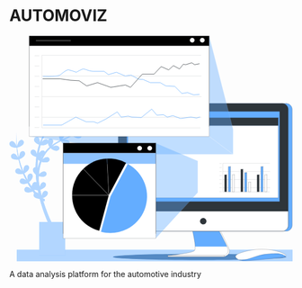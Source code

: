 # AUTOMOVIZ
<svg width="2079" height="1653" viewBox="0 0 2079 1653" fill="none" xmlns="http://www.w3.org/2000/svg">
<path d="M2078.43 1569.75H53.8945V1652.81H2078.43V1569.75Z" fill="#64ADFF"/>
<path opacity="0.5" d="M2078.43 1569.75H53.8945V1652.81H2078.43V1569.75Z" fill="white"/>
<path d="M558.056 678.908C548.15 682.129 538.428 685.889 528.934 690.172C534.125 686.331 539.316 682.438 544.507 678.44C567.658 659.879 589.674 639.944 610.434 618.743C586.087 642.439 560.064 664.35 532.567 684.306C536.322 677.708 539.651 670.876 542.534 663.853C547.466 650.928 548.66 637.898 536.305 630.994C521.147 622.48 502.718 635.198 507.598 656.949C510.528 669.089 516.251 680.376 524.313 689.913C506.393 702.314 487.682 713.534 468.301 723.499L466.433 724.434C470.553 717.338 474.178 709.967 477.282 702.371C482.213 689.498 483.407 676.416 471.053 669.564C455.895 660.998 437.466 673.768 442.346 695.519C445.246 707.509 450.878 718.666 458.802 728.119C435.493 739.592 411.355 749.351 387.424 759.941L383.946 761.498C388.633 756.473 392.969 751.13 396.923 745.51C404.762 734.141 408.915 721.786 398.533 712.131C385.763 700.295 364.894 708.445 364.531 730.871C364.536 743.255 367.434 755.467 372.992 766.534C350.599 776.927 329.312 789.554 309.453 804.221L308.83 804.74C311.513 800.484 313.957 796.082 316.15 791.555C322.016 779.044 324.196 766.17 312.412 758.332C310.01 756.668 307.261 755.572 304.373 755.128C301.484 754.684 298.533 754.903 295.742 755.768C292.951 756.633 290.393 758.122 288.263 760.122C286.132 762.123 284.485 764.581 283.446 767.312C281.877 764.866 279.74 762.836 277.216 761.394C265.329 754.542 253.649 761.965 243.682 772.452C241.086 775.203 238.491 778.11 236.258 781.069C243.975 759.597 253.691 738.898 265.277 719.243C276.271 724.095 288.144 726.639 300.161 726.718C323.833 726.718 333.851 706.992 322.223 694.741C312.776 684.826 299.486 688.615 286.924 695.883C282.77 698.294 278.75 700.928 274.88 703.773C286.929 685.645 300.604 668.652 315.734 653.004C325.475 661.048 336.819 666.924 349.01 670.238C372.006 675.897 386.489 659.233 378.132 644.542C371.383 632.603 357.367 633.07 343.611 637.067C337.06 639.066 330.63 641.441 324.352 644.179C330.633 638.105 337.122 632.24 343.663 626.425C352.332 619.054 361.261 611.942 370.293 604.986C380.064 612.775 391.367 618.418 403.464 621.546C426.461 627.204 440.892 610.541 432.586 595.85C425.838 583.91 411.822 584.377 398.066 588.375C394.795 589.309 391.577 590.451 388.358 591.645C400.35 583.08 412.549 574.722 424.696 566.416L436.013 558.681C446.157 567.193 458.076 573.329 470.897 576.643C493.894 582.301 508.325 565.638 500.019 550.947C493.271 539.007 479.255 539.474 465.498 543.471C460.052 545.103 454.697 547.027 449.458 549.234V549.234C451.794 547.572 454.13 545.911 456.414 544.042C460.722 540.98 464.927 537.813 469.132 534.595C474.323 530.701 479.203 526.341 484.29 522.24C487.145 519.956 489.948 517.516 492.7 515.024C502.891 523.617 514.884 529.809 527.792 533.141C550.788 538.799 565.219 522.136 556.914 507.445C550.165 495.506 536.149 495.973 522.393 499.97C514.678 502.352 507.119 505.213 499.759 508.535V508.535C509.155 499.814 518.24 490.73 526.805 481.282L528.518 479.309C532.204 475.208 535.89 471.004 539.42 466.747C542.95 462.49 547.466 456.728 551.307 451.589C567.131 430.916 580.12 408.22 589.929 384.104C579.633 407.917 566.227 430.26 550.061 450.55C534.061 470.925 516.215 489.78 496.749 506.874L494.62 508.691C499.101 501.026 503.055 493.065 506.456 484.864C511.647 471.99 512.582 458.908 500.227 452.056C485.069 443.491 466.64 456.261 471.52 478.011C474.636 490.898 480.896 502.812 489.741 512.688L485.172 516.633L479.981 521.098C476.919 523.538 473.856 525.874 470.741 528.21L465.55 531.999C461.138 535.269 456.621 538.436 452.105 541.551L445.668 545.963L438.297 551.154C442.573 543.783 446.353 536.135 449.613 528.261C454.545 515.336 455.739 502.306 443.384 495.402C428.226 486.888 409.797 499.658 414.677 521.357C417.702 533.846 423.664 545.431 432.067 555.151L426.617 558.681L406.371 571.919L402.426 574.514L391.161 582.041L386.282 585.312C381.091 588.894 375.9 592.527 370.708 596.265C375.074 588.784 378.925 581.014 382.233 573.009C387.164 560.135 388.358 547.053 376.003 540.201C360.845 531.636 342.417 544.406 347.296 566.157C350.377 578.806 356.468 590.524 365.05 600.314C356.225 606.803 347.556 613.448 339.094 620.404C332.917 625.595 326.792 630.786 320.874 636.392C323.477 631.59 325.783 626.631 327.778 621.546C332.969 608.62 333.903 595.59 321.549 588.738C306.39 580.173 287.962 592.943 292.842 614.694C295.765 626.675 301.394 637.827 309.297 647.294C292.485 664.016 277.326 682.322 264.031 701.956C265.549 696.29 266.71 690.533 267.509 684.722C269.17 671.017 267.198 658.143 253.545 654.406C236.726 649.785 221.931 666.605 231.95 686.642C237.727 697.664 245.97 707.203 256.037 714.519C243.013 735.906 232.095 758.507 223.436 782.003C223.258 777.098 222.773 772.209 221.983 767.364C219.699 753.712 214.144 741.928 199.973 742.187C182.582 742.551 173.186 762.952 188.448 779.252C196.643 787.758 206.625 794.337 217.674 798.511C211.784 816.676 206.965 835.171 203.243 853.9C202.672 856.859 202.205 859.818 201.634 862.777C201.011 863.348 200.388 863.919 199.817 864.542C199.194 861.998 198.467 859.351 197.637 856.911C193.276 843.829 185.957 832.98 172.044 835.472C154.862 838.431 148.684 859.974 166.334 873.834C175.332 880.667 185.686 885.499 196.702 888.006L197.325 889.511C195.456 903.579 194.003 917.751 193.12 931.975C192.445 942.357 192.082 953.206 191.874 963.848C177.028 963.848 166.542 980.148 176.768 997.798C181.093 1005.11 186.622 1011.64 193.12 1017.11C194.366 1037.09 196.339 1057.08 198.986 1076.91C196.884 1074.97 194.315 1073.62 191.531 1072.97C188.746 1072.32 185.842 1072.41 183.101 1073.22C173.757 1075.77 169.553 1083.3 167.995 1092.54C164.72 1096.01 162.867 1100.58 162.804 1105.36C155.848 1094.98 149.307 1084.59 142.922 1073.59C152.651 1066.13 160.714 1056.73 166.594 1045.97C177.807 1025.21 165.192 1006.99 148.892 1011.4C135.655 1014.98 132.696 1028.53 133.319 1043.01C133.519 1048.51 134.039 1053.98 134.876 1059.42C132.54 1055.42 130.256 1051.37 128.024 1047.37C122.314 1036.99 117.642 1026.61 112.035 1016.23C110.685 1013.68 109.491 1011.04 108.349 1008.44C119.303 1002.96 128.978 995.226 136.745 985.754C151.643 967.378 142.663 947.184 125.843 948.482C112.191 949.572 106.74 962.291 104.456 976.618C103.5 982.857 102.945 989.151 102.795 995.462L97.9153 984.197C87.538 958.637 78.9858 932.373 72.3231 905.604C84.6921 901.197 95.9318 894.106 105.235 884.839C121.898 867.968 114.994 847.048 98.1229 846.633C84.4184 846.321 77.7218 858.416 73.9842 872.588C72.1487 880.113 70.7619 887.74 69.8313 895.429C66.2495 879.856 63.1348 864.542 60.5392 848.969C58.7743 839.313 57.6322 829.502 56.3864 819.743C69.7074 817.104 82.2562 811.478 93.0875 803.287C111.776 788.752 107.623 766.949 90.9592 764.509C77.4103 762.381 69.2084 773.542 63.7058 786.987C60.4639 795.465 57.7422 804.133 55.5558 812.942C54.5176 801.626 53.3236 790.257 52.8045 778.888C51.3249 755.41 51.429 731.858 53.1159 708.393C50.7194 731.845 49.9043 755.431 50.6761 778.992C50.6761 789.842 51.6105 800.639 52.2854 811.489C49.3076 804.118 45.8391 796.956 41.9031 790.049C34.7913 778.162 25.3954 769.285 12.2619 774.476C-3.83058 781.121 -5.23218 803.443 14.9613 813.202C26.8563 818.649 39.8965 821.125 52.9602 820.417C53.8946 830.073 54.6733 839.78 56.1787 849.384C58.2032 864.698 60.7988 879.908 63.8096 895.014C60.5248 889.215 56.8479 883.648 52.8045 878.35C44.2392 867.501 33.7012 859.818 21.6578 866.826C6.55166 875.495 8.05708 897.973 29.3406 904.877C41.4124 908.634 54.2007 909.488 66.6648 907.369C72.5703 934.44 80.3586 961.066 89.9729 987.052L93.0875 994.839C90.3398 991.203 87.3755 987.736 84.2107 984.457C74.6072 974.49 63.4463 967.897 51.8182 976.151C37.6464 986.274 41.4359 1008.34 63.2905 1013.22C75.4078 1015.68 87.9298 1015.33 99.8879 1012.18C100.926 1014.82 102.068 1017.37 103.366 1020.07C108.557 1030.76 113.177 1041.71 118.628 1052.2L123.352 1061.18C120.666 1058.82 117.859 1056.6 114.942 1054.54C103.625 1046.59 91.3745 1042.23 81.5633 1052.46C69.5718 1065.07 77.3585 1086.05 99.7841 1086.72C111.257 1087.02 122.661 1084.85 133.215 1080.34C139.6 1091.96 146.245 1103.44 153.408 1114.7C156.056 1119.01 158.599 1123.27 161.61 1127.52C157.536 1123.7 153.218 1120.15 148.684 1116.88C137.42 1108.94 125.117 1104.58 115.357 1114.81C103.314 1127.42 111.153 1148.39 133.578 1149.07C146.395 1149.21 159.063 1146.31 170.539 1140.61C174.207 1145.8 178.049 1150.99 182.063 1156.18C173.706 1165.89 176.405 1182.13 193.38 1189.56C201.629 1192.98 210.413 1194.93 219.335 1195.32L222.554 1197.76L223.125 1198.17C233.841 1238.27 246.558 1277.81 261.228 1316.64C267.492 1333.21 274.102 1349.63 281.058 1365.9H218.764V1611.6H409.071V1365.85H307.377C298.708 1346.9 290.402 1327.75 282.615 1308.38C269.897 1276.56 258.373 1244.32 248.302 1211.57C250.004 1212.08 251.738 1212.48 253.493 1212.76C255.8 1213.22 258.163 1213.32 260.501 1213.07L257.802 1195.99H257.438H255.985C255.05 1195.99 253.804 1195.53 252.714 1195.37C250.329 1194.7 248.003 1193.83 245.758 1192.78L243.059 1191.53C253.063 1188.04 262.35 1182.77 270.468 1175.96C288.533 1160.38 283.394 1139.1 266.626 1137.28C252.974 1135.78 245.291 1147.3 240.671 1160.95C239.269 1164.85 238.127 1168.9 237.089 1172.84C236.155 1169.21 235.116 1165.57 234.234 1161.94C231.483 1151.2 229.043 1140.35 226.551 1129.5C237.398 1126.04 247.467 1120.51 256.192 1113.2C274.257 1097.62 269.118 1076.39 252.351 1074.57C238.698 1073.07 231.015 1084.59 226.395 1098.25C224.98 1102.21 223.768 1106.25 222.762 1110.34C221.204 1102.4 219.647 1094.51 218.297 1086.57C217.259 1080.65 216.377 1074.78 215.494 1068.86C215.131 1060.45 215.027 1052.05 215.131 1043.58C215.131 1038.96 215.131 1034.34 215.546 1029.67C225.715 1032.93 236.394 1034.3 247.056 1033.72C270.676 1032.16 279.449 1011.92 267.094 1000.45C257.023 991.049 243.993 995.721 231.898 1003.72C226.465 1007.39 221.264 1011.39 216.325 1015.71C217.761 995.95 220.746 976.337 225.253 957.048C227.944 945.691 231.271 934.495 235.22 923.513C246.07 927.271 257.55 928.876 269.014 928.237C292.634 926.732 301.407 906.486 289.052 894.962C278.981 885.618 265.952 890.238 253.856 898.284C249.561 901.181 245.42 904.3 241.45 907.628C245.991 896.879 251.3 886.47 257.334 876.482C269.413 856.403 284.505 838.3 302.082 822.805C311.112 831.17 321.792 837.554 333.436 841.545C355.914 848.917 371.591 833.343 364.583 818.081C358.769 805.675 344.909 805.104 330.737 808.063C325.344 809.227 320.023 810.7 314.8 812.475L315.111 812.164C334.481 797.047 355.355 783.966 377.405 773.126C385.159 783.335 395.043 791.732 406.371 797.732C427.395 808.582 445.357 795.708 440.685 779.511C436.895 766.326 423.346 763.575 408.811 763.938C403.142 764.267 397.493 764.891 391.888 765.807C415.248 754.75 439.179 744.316 462.176 732.117L462.643 731.857C472.972 740.75 485.211 747.144 498.41 750.545C521.406 756.255 535.89 739.54 527.584 724.849C520.783 712.909 506.819 713.429 493.011 717.374C489.118 718.516 485.224 719.917 481.487 721.371C496.858 712.418 511.759 702.68 526.13 692.197L527.376 693.495C527.348 693.305 527.348 693.113 527.376 692.924C537.78 701.909 550.104 708.391 563.403 711.871C586.399 717.53 600.831 700.866 592.525 686.175C585.828 674.391 572.02 674.91 558.056 678.908ZM195.093 1149.27C190.421 1143.72 185.957 1138.01 181.544 1132.2C182.634 1131.26 183.776 1130.22 184.918 1129.08C191.387 1131.1 198.084 1132.31 204.852 1132.66C204.852 1133.03 204.852 1133.39 204.852 1133.75L208.019 1133.08C209.628 1141.28 211.393 1149.43 213.21 1157.58C211.088 1154.83 208.331 1152.64 205.175 1151.19C202.019 1149.75 198.56 1149.09 195.093 1149.27V1149.27ZM212.068 953.829C210.459 959.903 209.057 966.08 207.811 972.258C207.577 971.864 207.298 971.498 206.981 971.167C206.981 958.501 207.188 945.869 207.604 933.272C207.967 924.447 208.59 915.674 209.369 906.849C213.617 911.224 218.315 915.139 223.384 918.529C218.92 930.063 215.141 941.85 212.068 953.829V953.829ZM233.351 895.689C233.351 893.404 233.871 891.069 234.026 888.784C234.026 887.59 234.026 886.448 234.026 885.306C235.895 884.735 237.764 884.061 239.685 883.282C237.504 887.383 235.376 891.484 233.351 895.689ZM260.397 851.772C259.476 849.731 258.157 847.894 256.517 846.37C254.876 844.846 252.948 843.664 250.846 842.895C238.075 837.704 227.641 847.048 219.387 858.987L219.024 859.558H218.193C217.323 859.362 216.437 859.24 215.546 859.195C215.546 858.468 215.546 857.742 215.909 857.015C219.203 838.285 223.624 819.771 229.147 801.574C241.064 803.076 253.162 802.14 264.706 798.822C271.766 797.008 277.949 792.738 282.148 786.779C284.455 797.23 288.794 807.124 294.918 815.901C282.185 826.671 270.615 838.746 260.397 851.927V851.772Z" fill="#64ADFF"/>
<path opacity="0.5" d="M558.056 678.908C548.15 682.129 538.428 685.889 528.934 690.172C534.125 686.331 539.316 682.438 544.507 678.44C567.658 659.879 589.674 639.944 610.434 618.743C586.087 642.439 560.064 664.35 532.567 684.306C536.322 677.708 539.651 670.876 542.534 663.853C547.466 650.928 548.66 637.898 536.305 630.994C521.147 622.48 502.718 635.198 507.598 656.949C510.528 669.089 516.251 680.376 524.313 689.913C506.393 702.314 487.682 713.534 468.301 723.499L466.433 724.434C470.553 717.338 474.178 709.967 477.282 702.371C482.213 689.498 483.407 676.416 471.053 669.564C455.895 660.998 437.466 673.768 442.346 695.519C445.246 707.509 450.878 718.666 458.802 728.119C435.493 739.592 411.355 749.351 387.424 759.941L383.946 761.498C388.633 756.473 392.969 751.13 396.923 745.51C404.762 734.141 408.915 721.786 398.533 712.131C385.763 700.295 364.894 708.445 364.531 730.871C364.536 743.255 367.434 755.467 372.992 766.534C350.599 776.927 329.312 789.554 309.453 804.221L308.83 804.74C311.513 800.484 313.957 796.082 316.15 791.555C322.016 779.044 324.196 766.17 312.412 758.332C310.01 756.668 307.261 755.572 304.373 755.128C301.484 754.684 298.533 754.903 295.742 755.768C292.951 756.633 290.393 758.122 288.263 760.122C286.132 762.123 284.485 764.581 283.446 767.312C281.877 764.866 279.74 762.836 277.216 761.394C265.329 754.542 253.649 761.965 243.682 772.452C241.086 775.203 238.491 778.11 236.258 781.069C243.975 759.597 253.691 738.898 265.277 719.243C276.271 724.095 288.144 726.639 300.161 726.718C323.833 726.718 333.851 706.992 322.223 694.741C312.776 684.826 299.486 688.615 286.924 695.883C282.77 698.294 278.75 700.928 274.88 703.773C286.929 685.645 300.604 668.652 315.734 653.004C325.475 661.048 336.819 666.924 349.01 670.238C372.006 675.897 386.489 659.233 378.132 644.542C371.383 632.603 357.367 633.07 343.611 637.067C337.06 639.066 330.63 641.441 324.352 644.179C330.633 638.105 337.122 632.24 343.663 626.425C352.332 619.054 361.261 611.942 370.293 604.986C380.064 612.775 391.367 618.418 403.464 621.546C426.461 627.204 440.892 610.541 432.586 595.85C425.838 583.91 411.822 584.377 398.066 588.375C394.795 589.309 391.577 590.451 388.358 591.645C400.35 583.08 412.549 574.722 424.696 566.416L436.013 558.681C446.157 567.193 458.076 573.329 470.897 576.643C493.894 582.301 508.325 565.638 500.019 550.947C493.271 539.007 479.255 539.474 465.498 543.471C460.052 545.103 454.697 547.027 449.458 549.234V549.234C451.794 547.572 454.13 545.911 456.414 544.042C460.722 540.98 464.927 537.813 469.132 534.595C474.323 530.701 479.203 526.341 484.29 522.24C487.145 519.956 489.948 517.516 492.7 515.024C502.891 523.617 514.884 529.809 527.792 533.141C550.788 538.799 565.219 522.136 556.914 507.445C550.165 495.506 536.149 495.973 522.393 499.97C514.678 502.352 507.119 505.213 499.759 508.535V508.535C509.155 499.814 518.24 490.73 526.805 481.282L528.518 479.309C532.204 475.208 535.89 471.004 539.42 466.747C542.95 462.49 547.466 456.728 551.307 451.589C567.131 430.916 580.12 408.22 589.929 384.104C579.633 407.917 566.227 430.26 550.061 450.55C534.061 470.925 516.215 489.78 496.749 506.874L494.62 508.691C499.101 501.026 503.055 493.065 506.456 484.864C511.647 471.99 512.582 458.908 500.227 452.056C485.069 443.491 466.64 456.261 471.52 478.011C474.636 490.898 480.896 502.812 489.741 512.688L485.172 516.633L479.981 521.098C476.919 523.538 473.856 525.874 470.741 528.21L465.55 531.999C461.138 535.269 456.621 538.436 452.105 541.551L445.668 545.963L438.297 551.154C442.573 543.783 446.353 536.135 449.613 528.261C454.545 515.336 455.739 502.306 443.384 495.402C428.226 486.888 409.797 499.658 414.677 521.357C417.702 533.846 423.664 545.431 432.067 555.151L426.617 558.681L406.371 571.919L402.426 574.514L391.161 582.041L386.282 585.312C381.091 588.894 375.9 592.527 370.708 596.265C375.074 588.784 378.925 581.014 382.233 573.009C387.164 560.135 388.358 547.053 376.003 540.201C360.845 531.636 342.417 544.406 347.296 566.157C350.377 578.806 356.468 590.524 365.05 600.314C356.225 606.803 347.556 613.448 339.094 620.404C332.917 625.595 326.792 630.786 320.874 636.392C323.477 631.59 325.783 626.631 327.778 621.546C332.969 608.62 333.903 595.59 321.549 588.738C306.39 580.173 287.962 592.943 292.842 614.694C295.765 626.675 301.394 637.827 309.297 647.294C292.485 664.016 277.326 682.322 264.031 701.956C265.549 696.29 266.71 690.533 267.509 684.722C269.17 671.017 267.198 658.143 253.545 654.406C236.726 649.785 221.931 666.605 231.95 686.642C237.727 697.664 245.97 707.203 256.037 714.519C243.013 735.906 232.095 758.507 223.436 782.003C223.258 777.098 222.773 772.209 221.983 767.364C219.699 753.712 214.144 741.928 199.973 742.187C182.582 742.551 173.186 762.952 188.448 779.252C196.643 787.758 206.625 794.337 217.674 798.511C211.784 816.676 206.965 835.171 203.243 853.9C202.672 856.859 202.205 859.818 201.634 862.777C201.011 863.348 200.388 863.919 199.817 864.542C199.194 861.998 198.467 859.351 197.637 856.911C193.276 843.829 185.957 832.98 172.044 835.472C154.862 838.431 148.684 859.974 166.334 873.834C175.332 880.667 185.686 885.499 196.702 888.006L197.325 889.511C195.456 903.579 194.003 917.751 193.12 931.975C192.445 942.357 192.082 953.206 191.874 963.848C177.028 963.848 166.542 980.148 176.768 997.798C181.093 1005.11 186.622 1011.64 193.12 1017.11C194.366 1037.09 196.339 1057.08 198.986 1076.91C196.884 1074.97 194.315 1073.62 191.531 1072.97C188.746 1072.32 185.842 1072.41 183.101 1073.22C173.757 1075.77 169.553 1083.3 167.995 1092.54C164.72 1096.01 162.867 1100.58 162.804 1105.36C155.848 1094.98 149.307 1084.59 142.922 1073.59C152.651 1066.13 160.714 1056.73 166.594 1045.97C177.807 1025.21 165.192 1006.99 148.892 1011.4C135.655 1014.98 132.696 1028.53 133.319 1043.01C133.519 1048.51 134.039 1053.98 134.876 1059.42C132.54 1055.42 130.256 1051.37 128.024 1047.37C122.314 1036.99 117.642 1026.61 112.035 1016.23C110.685 1013.68 109.491 1011.04 108.349 1008.44C119.303 1002.96 128.978 995.226 136.745 985.754C151.643 967.378 142.663 947.184 125.843 948.482C112.191 949.572 106.74 962.291 104.456 976.618C103.5 982.857 102.945 989.151 102.795 995.462L97.9153 984.197C87.538 958.637 78.9858 932.373 72.3231 905.604C84.6921 901.197 95.9318 894.106 105.235 884.839C121.898 867.968 114.994 847.048 98.1229 846.633C84.4184 846.321 77.7218 858.416 73.9842 872.588C72.1487 880.113 70.7619 887.74 69.8313 895.429C66.2495 879.856 63.1348 864.542 60.5392 848.969C58.7743 839.313 57.6322 829.502 56.3864 819.743C69.7074 817.104 82.2562 811.478 93.0875 803.287C111.776 788.752 107.623 766.949 90.9592 764.509C77.4103 762.381 69.2084 773.542 63.7058 786.987C60.4639 795.465 57.7422 804.133 55.5558 812.942C54.5176 801.626 53.3236 790.257 52.8045 778.888C51.3249 755.41 51.429 731.858 53.1159 708.393C50.7194 731.845 49.9043 755.431 50.6761 778.992C50.6761 789.842 51.6105 800.639 52.2854 811.489C49.3076 804.118 45.8391 796.956 41.9031 790.049C34.7913 778.162 25.3954 769.285 12.2619 774.476C-3.83058 781.121 -5.23218 803.443 14.9613 813.202C26.8563 818.649 39.8965 821.125 52.9602 820.417C53.8946 830.073 54.6733 839.78 56.1787 849.384C58.2032 864.698 60.7988 879.908 63.8096 895.014C60.5248 889.215 56.8479 883.648 52.8045 878.35C44.2392 867.501 33.7012 859.818 21.6578 866.826C6.55166 875.495 8.05708 897.973 29.3406 904.877C41.4124 908.634 54.2007 909.488 66.6648 907.369C72.5703 934.44 80.3586 961.066 89.9729 987.052L93.0875 994.839C90.3398 991.203 87.3755 987.736 84.2107 984.457C74.6072 974.49 63.4463 967.897 51.8182 976.151C37.6464 986.274 41.4359 1008.34 63.2905 1013.22C75.4078 1015.68 87.9298 1015.33 99.8879 1012.18C100.926 1014.82 102.068 1017.37 103.366 1020.07C108.557 1030.76 113.177 1041.71 118.628 1052.2L123.352 1061.18C120.666 1058.82 117.859 1056.6 114.942 1054.54C103.625 1046.59 91.3745 1042.23 81.5633 1052.46C69.5718 1065.07 77.3585 1086.05 99.7841 1086.72C111.257 1087.02 122.661 1084.85 133.215 1080.34C139.6 1091.96 146.245 1103.44 153.408 1114.7C156.056 1119.01 158.599 1123.27 161.61 1127.52C157.536 1123.7 153.218 1120.15 148.684 1116.88C137.42 1108.94 125.117 1104.58 115.357 1114.81C103.314 1127.42 111.153 1148.39 133.578 1149.07C146.395 1149.21 159.063 1146.31 170.539 1140.61C174.207 1145.8 178.049 1150.99 182.063 1156.18C173.706 1165.89 176.405 1182.13 193.38 1189.56C201.629 1192.98 210.413 1194.93 219.335 1195.32L222.554 1197.76L223.125 1198.17C233.841 1238.27 246.558 1277.81 261.228 1316.64C267.492 1333.21 274.102 1349.63 281.058 1365.9H218.764V1611.6H409.071V1365.85H307.377C298.708 1346.9 290.402 1327.75 282.615 1308.38C269.897 1276.56 258.373 1244.32 248.302 1211.57C250.004 1212.08 251.738 1212.48 253.493 1212.76C255.8 1213.22 258.163 1213.32 260.501 1213.07L257.802 1195.99H257.438H255.985C255.05 1195.99 253.804 1195.53 252.714 1195.37C250.329 1194.7 248.003 1193.83 245.758 1192.78L243.059 1191.53C253.063 1188.04 262.35 1182.77 270.468 1175.96C288.533 1160.38 283.394 1139.1 266.626 1137.28C252.974 1135.78 245.291 1147.3 240.671 1160.95C239.269 1164.85 238.127 1168.9 237.089 1172.84C236.155 1169.21 235.116 1165.57 234.234 1161.94C231.483 1151.2 229.043 1140.35 226.551 1129.5C237.398 1126.04 247.467 1120.51 256.192 1113.2C274.257 1097.62 269.118 1076.39 252.351 1074.57C238.698 1073.07 231.015 1084.59 226.395 1098.25C224.98 1102.21 223.768 1106.25 222.762 1110.34C221.204 1102.4 219.647 1094.51 218.297 1086.57C217.259 1080.65 216.377 1074.78 215.494 1068.86C215.131 1060.45 215.027 1052.05 215.131 1043.58C215.131 1038.96 215.131 1034.34 215.546 1029.67C225.715 1032.93 236.394 1034.3 247.056 1033.72C270.676 1032.16 279.449 1011.92 267.094 1000.45C257.023 991.049 243.993 995.721 231.898 1003.72C226.465 1007.39 221.264 1011.39 216.325 1015.71C217.761 995.95 220.746 976.337 225.253 957.048C227.944 945.691 231.271 934.495 235.22 923.513C246.07 927.271 257.55 928.876 269.014 928.237C292.634 926.732 301.407 906.486 289.052 894.962C278.981 885.618 265.952 890.238 253.856 898.284C249.561 901.181 245.42 904.3 241.45 907.628C245.991 896.879 251.3 886.47 257.334 876.482C269.413 856.403 284.505 838.3 302.082 822.805C311.112 831.17 321.792 837.554 333.436 841.545C355.914 848.917 371.591 833.343 364.583 818.081C358.769 805.675 344.909 805.104 330.737 808.063C325.344 809.227 320.023 810.7 314.8 812.475L315.111 812.164C334.481 797.047 355.355 783.966 377.405 773.126C385.159 783.335 395.043 791.732 406.371 797.732C427.395 808.582 445.357 795.708 440.685 779.511C436.895 766.326 423.346 763.575 408.811 763.938C403.142 764.267 397.493 764.891 391.888 765.807C415.248 754.75 439.179 744.316 462.176 732.117L462.643 731.857C472.972 740.75 485.211 747.144 498.41 750.545C521.406 756.255 535.89 739.54 527.584 724.849C520.783 712.909 506.819 713.429 493.011 717.374C489.118 718.516 485.224 719.917 481.487 721.371C496.858 712.418 511.759 702.68 526.13 692.197L527.376 693.495C527.348 693.305 527.348 693.113 527.376 692.924C537.78 701.909 550.104 708.391 563.403 711.871C586.399 717.53 600.831 700.866 592.525 686.175C585.828 674.391 572.02 674.91 558.056 678.908ZM195.093 1149.27C190.421 1143.72 185.957 1138.01 181.544 1132.2C182.634 1131.26 183.776 1130.22 184.918 1129.08C191.387 1131.1 198.084 1132.31 204.852 1132.66C204.852 1133.03 204.852 1133.39 204.852 1133.75L208.019 1133.08C209.628 1141.28 211.393 1149.43 213.21 1157.58C211.088 1154.83 208.331 1152.64 205.175 1151.19C202.019 1149.75 198.56 1149.09 195.093 1149.27V1149.27ZM212.068 953.829C210.459 959.903 209.057 966.08 207.811 972.258C207.577 971.864 207.298 971.498 206.981 971.167C206.981 958.501 207.188 945.869 207.604 933.272C207.967 924.447 208.59 915.674 209.369 906.849C213.617 911.224 218.315 915.139 223.384 918.529C218.92 930.063 215.141 941.85 212.068 953.829V953.829ZM233.351 895.689C233.351 893.404 233.871 891.069 234.026 888.784C234.026 887.59 234.026 886.448 234.026 885.306C235.895 884.735 237.764 884.061 239.685 883.282C237.504 887.383 235.376 891.484 233.351 895.689ZM260.397 851.772C259.476 849.731 258.157 847.894 256.517 846.37C254.876 844.846 252.948 843.664 250.846 842.895C238.075 837.704 227.641 847.048 219.387 858.987L219.024 859.558H218.193C217.323 859.362 216.437 859.24 215.546 859.195C215.546 858.468 215.546 857.742 215.909 857.015C219.203 838.285 223.624 819.771 229.147 801.574C241.064 803.076 253.162 802.14 264.706 798.822C271.766 797.008 277.949 792.738 282.148 786.779C284.455 797.23 288.794 807.124 294.918 815.901C282.185 826.671 270.615 838.746 260.397 851.927V851.772Z" fill="white"/>
<path d="M2033.68 1621.93C2033.68 1634.38 1748.59 1644.46 1396.94 1644.46C1045.29 1644.46 760.146 1634.38 760.146 1621.93C760.146 1609.47 1045.24 1599.45 1396.94 1599.45C1748.64 1599.45 2033.68 1609.52 2033.68 1621.93Z" fill="#64ADFF"/>
<path opacity="0.3" d="M2033.68 1621.93C2033.68 1634.38 1748.59 1644.46 1396.94 1644.46C1045.29 1644.46 760.146 1634.38 760.146 1621.93C760.146 1609.47 1045.24 1599.45 1396.94 1599.45C1748.64 1599.45 2033.68 1609.52 2033.68 1621.93Z" fill="#2E353A"/>
<path d="M1351.1 1419.78C1351.1 1419.78 1382.25 1552.88 1368.6 1574.79C1351 1603.39 1163.34 1620.63 1163.34 1620.63H1577.12C1577.12 1620.63 1629.03 1606.09 1613.46 1564.41C1601.37 1532.12 1543.49 1419.78 1543.49 1419.78H1351.1Z" fill="white" stroke="#2E353A" stroke-linecap="round" stroke-linejoin="round"/>
<path d="M1342.07 1419.78C1342.07 1419.78 1375.09 1554.03 1359.56 1574.79C1344.04 1595.55 1163.34 1611.39 1163.34 1611.39H1579.04C1579.04 1611.39 1614.03 1597.27 1604.33 1564.41C1594.62 1531.55 1534.4 1419.78 1534.4 1419.78H1342.07Z" fill="white" stroke="#2E353A" stroke-linecap="round" stroke-linejoin="round"/>
<g style="mix-blend-mode:multiply">
<path d="M1534.4 1419.78H1342.33C1342.33 1419.78 1361.85 1499.31 1363.77 1545.41H1597.37C1578.21 1501.08 1534.4 1419.78 1534.4 1419.78Z" fill="#64ADFF"/>
</g>
<path d="M1577.12 1612.06H1163.34V1620.63H1577.12V1612.06Z" fill="white" stroke="#2E353A" stroke-linecap="round" stroke-linejoin="round"/>
<path d="M2032.54 496.492H872.066C847.754 496.492 828.046 516.201 828.046 540.513V1388.9C828.046 1413.21 847.754 1432.92 872.066 1432.92H2032.54C2056.85 1432.92 2076.56 1413.21 2076.56 1388.9V540.513C2076.56 516.201 2056.85 496.492 2032.54 496.492Z" fill="#64ADFF" stroke="#2E353A" stroke-linecap="round" stroke-linejoin="round"/>
<path d="M2003.11 496.492H842.633C818.321 496.492 798.612 516.201 798.612 540.513V1388.9C798.612 1413.21 818.321 1432.92 842.633 1432.92H2003.11C2027.42 1432.92 2047.13 1413.21 2047.13 1388.9V540.513C2047.13 516.201 2027.42 496.492 2003.11 496.492Z" fill="#2E353A" stroke="#2E353A" stroke-linecap="round" stroke-linejoin="round"/>
<path d="M798.612 1287.31H2047.13V1388.79C2047.13 1400.47 2042.49 1411.66 2034.23 1419.92C2025.98 1428.18 2014.78 1432.81 2003.11 1432.81H842.633C830.958 1432.81 819.761 1428.18 811.505 1419.92C803.25 1411.66 798.612 1400.47 798.612 1388.79V1287.31Z" fill="white" stroke="#2E353A" stroke-linecap="round" stroke-linejoin="round"/>
<path d="M1984.37 554.736H861.425V1216.29H1984.37V554.736Z" fill="#64ADFF" stroke="#2E353A" stroke-linecap="round" stroke-linejoin="round"/>
<path d="M1445.89 1360.09C1445.89 1355.52 1444.54 1351.07 1442 1347.28C1439.47 1343.48 1435.87 1340.53 1431.65 1338.79C1427.44 1337.04 1422.8 1336.59 1418.33 1337.48C1413.86 1338.38 1409.75 1340.58 1406.53 1343.81C1403.31 1347.03 1401.11 1351.15 1400.23 1355.62C1399.35 1360.1 1399.81 1364.73 1401.56 1368.94C1403.32 1373.15 1406.28 1376.75 1410.08 1379.27C1413.87 1381.8 1418.33 1383.14 1422.9 1383.13C1425.92 1383.13 1428.91 1382.54 1431.71 1381.38C1434.5 1380.22 1437.04 1378.52 1439.17 1376.38C1441.31 1374.24 1443 1371.7 1444.16 1368.9C1445.31 1366.11 1445.9 1363.11 1445.89 1360.09V1360.09Z" fill="#2E353A" stroke="#2E353A" stroke-linecap="round" stroke-linejoin="round"/>
<path d="M1973.83 601.353H870.25V659.337H1973.83V601.353Z" fill="#2E353A" stroke="#2E353A" stroke-linecap="round" stroke-linejoin="round"/>
<path d="M1052.3 659.389L1039.12 623.57H870.25V659.389V706.888V1188.1H1973.83V659.389H1052.3Z" fill="white" stroke="#2E353A" stroke-linecap="round" stroke-linejoin="round"/>
<path d="M1662.57 1625.72C1662.57 1625.72 1669.68 1642.9 1708.87 1648.87C1748.07 1654.84 2012.4 1623.9 2012.4 1623.9C2012.4 1623.9 2029.01 1619.75 2030.2 1611.44C2031.4 1603.13 1987.43 1578.79 1906.08 1568.67C1835.3 1560.54 1763.59 1568.67 1696.42 1592.44C1645.96 1610.87 1662.57 1625.72 1662.57 1625.72Z" fill="white" stroke="#2E353A" stroke-linecap="round" stroke-linejoin="round"/>
<g style="mix-blend-mode:multiply">
<path d="M1966.77 1596.59C1949.12 1596.59 1909.2 1598.46 1876.7 1601.27C1844.21 1604.07 1790.37 1624.47 1760.68 1634.64C1730.99 1644.82 1683.65 1642.12 1683.65 1642.12C1691.74 1645.41 1700.22 1647.68 1708.87 1648.87C1748.07 1654.79 2012.4 1623.9 2012.4 1623.9C2018.19 1622.45 2023.54 1619.6 2027.97 1615.59C2011.2 1603.45 1981.2 1596.59 1966.77 1596.59Z" fill="#64ADFF"/>
</g>
<path d="M2018.21 1609.83C2020.52 1611.05 2022.73 1612.45 2024.81 1614.04" stroke="#2E353A" stroke-linecap="round" stroke-linejoin="round"/>
<path d="M1691.69 1644.71C1719.24 1645.53 1746.67 1640.89 1772.41 1631.06C1827.02 1609.57 1885.05 1598.08 1943.72 1597.16C1977.83 1596.9 1998.69 1601.58 2011.2 1606.3" stroke="#2E353A" stroke-linecap="round" stroke-linejoin="round"/>
<path d="M1911.02 935.245H1566.95V1144.65H1909.41" stroke="#2E353A" stroke-width="0.5" stroke-linecap="round" stroke-linejoin="round"/>
<path d="M1568.51 994.943H1912.57" stroke="#2E353A" stroke-width="0.5" stroke-linecap="round" stroke-linejoin="round"/>
<path d="M1568.51 1054.48H1912.57" stroke="#2E353A" stroke-width="0.5" stroke-linecap="round" stroke-linejoin="round"/>
<path d="M1568.51 1114.03H1912.57" stroke="#2E353A" stroke-width="0.5" stroke-linecap="round" stroke-linejoin="round"/>
<path d="M1557.5 936.646H1543.38" stroke="#2E353A" stroke-width="0.5" stroke-linecap="round" stroke-linejoin="round"/>
<path d="M1557.5 966.132H1543.38" stroke="#2E353A" stroke-width="0.5" stroke-linecap="round" stroke-linejoin="round"/>
<path d="M1557.5 995.669H1543.38" stroke="#2E353A" stroke-width="0.5" stroke-linecap="round" stroke-linejoin="round"/>
<path d="M1557.5 1025.21H1543.38" stroke="#2E353A" stroke-width="0.5" stroke-linecap="round" stroke-linejoin="round"/>
<path d="M1557.5 1054.69H1543.38" stroke="#2E353A" stroke-width="0.5" stroke-linecap="round" stroke-linejoin="round"/>
<path d="M1557.5 1084.23H1543.38" stroke="#2E353A" stroke-width="0.5" stroke-linecap="round" stroke-linejoin="round"/>
<path d="M1557.5 1113.77H1543.38" stroke="#2E353A" stroke-width="0.5" stroke-linecap="round" stroke-linejoin="round"/>
<path d="M1557.5 1143.25H1543.38" stroke="#2E353A" stroke-width="0.5" stroke-linecap="round" stroke-linejoin="round"/>
<path d="M1595.29 1019.08H1579.46V1143.82H1595.29V1019.08Z" fill="#2E353A" stroke="#2E353A" stroke-linecap="round" stroke-linejoin="round"/>
<path d="M1623.38 959.384H1607.54V1143.82H1623.38V959.384Z" fill="#64ADFF" stroke="#2E353A" stroke-linecap="round" stroke-linejoin="round"/>
<path d="M1651.51 1019.08H1635.68V1143.82H1651.51V1019.08Z" fill="white" stroke="#2E353A" stroke-linecap="round" stroke-linejoin="round"/>
<path d="M1714.74 978.695H1698.91V1143.82H1714.74V978.695Z" fill="#2E353A" stroke="#2E353A" stroke-linecap="round" stroke-linejoin="round"/>
<path d="M1742.82 1003.3H1726.99V1143.82H1742.82V1003.3Z" fill="#64ADFF" stroke="#2E353A" stroke-linecap="round" stroke-linejoin="round"/>
<path d="M1770.96 1073.54H1755.13V1143.82H1770.96V1073.54Z" fill="white" stroke="#2E353A" stroke-linecap="round" stroke-linejoin="round"/>
<path d="M1834.19 1019.08H1818.35V1143.82H1834.19V1019.08Z" fill="#2E353A" stroke="#2E353A" stroke-linecap="round" stroke-linejoin="round"/>
<path d="M1862.27 959.384H1846.44V1143.82H1862.27V959.384Z" fill="#64ADFF" stroke="#2E353A" stroke-linecap="round" stroke-linejoin="round"/>
<path d="M1890.41 1019.08H1874.57V1143.82H1890.41V1019.08Z" fill="white" stroke="#2E353A" stroke-linecap="round" stroke-linejoin="round"/>
<path opacity="0.4" d="M1467.07 738.138L1642.64 869.526V686.071L1467.07 1V738.138Z" fill="#64ADFF" stroke="white" stroke-linecap="round" stroke-linejoin="round"/>
<path opacity="0.4" d="M1642.64 869.525H1071.61L145.051 738.138H1467.07L1642.64 869.525Z" fill="#64ADFF" stroke="white" stroke-linecap="round" stroke-linejoin="round"/>
<path d="M1467.07 1H145.051V665.463H1467.07V1Z" fill="black" stroke="#2E353A" stroke-linecap="round" stroke-linejoin="round"/>
<path d="M196.027 35.469H448.679" stroke="white" stroke-width="2" stroke-linecap="round" stroke-linejoin="round"/>
<path d="M1433.43 32.3544C1433.43 28.923 1432.42 25.5687 1430.51 22.7163C1428.6 19.864 1425.89 17.6417 1422.72 16.3309C1419.55 15.0202 1416.06 14.6799 1412.69 15.3531C1409.33 16.0263 1406.24 17.6828 1403.82 20.1128C1401.39 22.5428 1399.75 25.637 1399.08 29.0038C1398.42 32.3705 1398.77 35.8583 1400.09 39.0255C1401.41 42.1928 1403.64 44.897 1406.5 46.7959C1409.36 48.6949 1412.72 49.703 1416.15 49.6927C1418.42 49.6927 1420.67 49.2439 1422.77 48.3719C1424.87 47.4999 1426.78 46.222 1428.39 44.6113C1429.99 43.0006 1431.27 41.0888 1432.13 38.9856C1433 36.8823 1433.44 34.6288 1433.43 32.3544V32.3544Z" fill="white"/>
<path d="M1359.36 32.3544C1359.35 28.9377 1358.32 25.6006 1356.42 22.7647C1354.51 19.9288 1351.81 17.7213 1348.65 16.4209C1345.49 15.1205 1342.02 14.7855 1338.67 15.4584C1335.32 16.1312 1332.24 17.7817 1329.83 20.2013C1327.42 22.6209 1325.77 25.7011 1325.11 29.0529C1324.45 32.4047 1324.79 35.8778 1326.1 39.0334C1327.41 42.1891 1329.63 44.8858 1332.47 46.783C1335.31 48.6802 1338.65 49.6927 1342.07 49.6927C1344.34 49.6927 1346.6 49.2439 1348.7 48.3719C1350.8 47.4999 1352.71 46.222 1354.31 44.6113C1355.92 43.0006 1357.19 41.0888 1358.05 38.9855C1358.92 36.8823 1359.36 34.6288 1359.36 32.3544V32.3544Z" fill="white"/>
<path d="M1467.07 73.6755H145.051V738.138H1467.07V73.6755Z" fill="white" stroke="#2E353A" stroke-linecap="round" stroke-linejoin="round"/>
<path d="M1404.78 142.925H238.491V675.845H1401.3" stroke="#2E353A" stroke-width="0.5" stroke-linecap="round" stroke-linejoin="round"/>
<path d="M241.969 294.817H1408.2" stroke="#2E353A" stroke-width="0.5" stroke-linecap="round" stroke-linejoin="round"/>
<path d="M241.969 446.398H1408.2" stroke="#2E353A" stroke-width="0.5" stroke-linecap="round" stroke-linejoin="round"/>
<path d="M241.969 597.978H1408.2" stroke="#2E353A" stroke-width="0.5" stroke-linecap="round" stroke-linejoin="round"/>
<path d="M217.726 146.351H186.579" stroke="#2E353A" stroke-width="0.5" stroke-linecap="round" stroke-linejoin="round"/>
<path d="M217.726 221.519H186.579" stroke="#2E353A" stroke-width="0.5" stroke-linecap="round" stroke-linejoin="round"/>
<path d="M217.726 296.686H186.579" stroke="#2E353A" stroke-width="0.5" stroke-linecap="round" stroke-linejoin="round"/>
<path d="M217.726 371.801H186.579" stroke="#2E353A" stroke-width="0.5" stroke-linecap="round" stroke-linejoin="round"/>
<path d="M217.726 446.969H186.579" stroke="#2E353A" stroke-width="0.5" stroke-linecap="round" stroke-linejoin="round"/>
<path d="M217.726 522.084H186.579" stroke="#2E353A" stroke-width="0.5" stroke-linecap="round" stroke-linejoin="round"/>
<path d="M217.726 597.251H186.579" stroke="#2E353A" stroke-width="0.5" stroke-linecap="round" stroke-linejoin="round"/>
<path d="M217.726 672.419H186.579" stroke="#2E353A" stroke-width="0.5" stroke-linecap="round" stroke-linejoin="round"/>
<path d="M247.16 297.62C247.16 297.62 349.217 302.085 369.981 288.276C390.746 274.468 418.466 246.747 435.753 250.173C454.495 255.021 472.981 260.808 491.142 267.512C491.142 267.512 532.671 243.269 543.053 243.269C553.435 243.269 588.008 260.556 615.729 260.556H695.309L726.455 284.798L785.271 267.512L851.042 295.18L892.571 288.276L951.386 319.423H979.107L1034.44 343.614H1107.12L1148.65 367.856L1214.42 371.334L1266.33 423.245L1307.86 416.289L1352.87 433.627L1394.4 430.149" stroke="#64ADFF" stroke-width="3" stroke-linecap="round" stroke-linejoin="round"/>
<path d="M245.395 315.945H373.46L449.613 326.327L511.907 329.805L567.244 367.856L646.876 343.614L743.742 378.238L851.042 360.952L889.093 378.238L975.629 281.32H1062.16L1114.08 225.983L1169.41 250.174L1204.04 219.027L1249.04 243.269L1276.71 208.645L1294 212.123L1339.01 198.262L1359.77 212.123L1394.4 205.219" stroke="#2E353A" stroke-width="3" stroke-linecap="round" stroke-linejoin="round"/>
<path d="M248.873 655.08H383.842L487.664 596.265L563.818 630.89H619.155L646.876 641.272L709.169 610.125L792.227 558.214L819.895 596.265L871.807 589.361L899.475 596.265L968.725 599.743L1044.83 537.45L1082.93 582.405L1131.36 578.979L1159.03 596.265L1200.56 585.883L1255.95 606.647L1332.1 596.265L1373.63 603.169L1397.82 596.265" stroke="#64ADFF" stroke-width="3" stroke-linecap="round" stroke-linejoin="round"/>
<path opacity="0.4" d="M1075.09 786.624L1383.08 917.959V1149.85L1075.09 1485.66V786.624Z" fill="#64ADFF" stroke="white" stroke-linecap="round" stroke-linejoin="round"/>
<path d="M1075.09 786.624H394.224V1451.09H1075.09V786.624Z" fill="black" stroke="#2E353A" stroke-linecap="round" stroke-linejoin="round"/>
<path d="M1075.09 859.299H394.224V1485.71H1075.09V859.299Z" fill="white" stroke="#2E353A" stroke-linecap="round" stroke-linejoin="round"/>
<path d="M729.778 1169.94L459.84 1169.68C459.38 1133.38 466.481 1097.39 480.692 1063.99C494.902 1030.59 515.91 1000.52 542.379 975.684L729.778 1169.94Z" fill="black" stroke="white" stroke-miterlimit="10"/>
<path d="M729.778 1169.94L659.698 1430.48C602.068 1415.55 551.095 1381.76 514.902 1334.49C478.709 1287.23 459.38 1229.2 459.995 1169.68L729.778 1169.94Z" fill="black" stroke="white" stroke-miterlimit="10"/>
<path d="M741.873 1177.51L868.796 939.398C927.118 970.696 971.908 1022.33 994.654 1084.49C1017.4 1146.65 1016.51 1215 992.165 1276.55C967.817 1338.1 921.705 1388.55 862.591 1418.33C803.477 1448.11 735.484 1455.13 671.533 1438.06L741.873 1177.51Z" fill="#64ADFF" stroke="white" stroke-miterlimit="10"/>
<path d="M729.778 1169.94L715.917 900.465C764.856 897.195 813.708 908.003 856.701 931.611L729.778 1169.94Z" fill="black" stroke="white" stroke-miterlimit="10"/>
<path d="M729.778 1169.94L542.534 975.684C588.608 929.398 650.64 902.487 715.917 900.465L729.778 1169.94Z" fill="black" stroke="white" stroke-miterlimit="10"/>
<path d="M1047.37 824.518C1047.37 821.099 1046.36 817.757 1044.46 814.915C1042.56 812.072 1039.86 809.856 1036.7 808.548C1033.54 807.239 1030.06 806.897 1026.71 807.564C1023.36 808.231 1020.28 809.877 1017.86 812.295C1015.44 814.713 1013.8 817.793 1013.13 821.146C1012.46 824.499 1012.8 827.975 1014.11 831.134C1015.42 834.292 1017.64 836.992 1020.48 838.892C1023.32 840.791 1026.66 841.805 1030.08 841.805C1032.35 841.805 1034.6 841.358 1036.7 840.489C1038.8 839.62 1040.7 838.347 1042.31 836.742C1043.91 835.137 1045.19 833.231 1046.05 831.134C1046.92 829.036 1047.37 826.788 1047.37 824.518V824.518Z" fill="white"/>
<path d="M973.345 824.518C973.355 821.087 972.347 817.73 970.448 814.872C968.549 812.014 965.845 809.783 962.678 808.463C959.511 807.143 956.023 806.792 952.656 807.455C949.289 808.118 946.195 809.765 943.765 812.188C941.335 814.611 939.679 817.7 939.005 821.065C938.332 824.43 938.673 827.918 939.983 831.09C941.294 834.261 943.516 836.972 946.369 838.879C949.221 840.787 952.575 841.805 956.007 841.805C960.596 841.805 964.998 839.985 968.248 836.745C971.499 833.505 973.331 829.108 973.345 824.518Z" fill="white"/>
<g style="mix-blend-mode:multiply" opacity="0.73">
<path d="M1075.09 859.299H394.224V939.606H1075.09V859.299Z" fill="#64ADFF"/>
<path d="M1075.09 859.299H394.224V939.606H1075.09V859.299Z" stroke="white" stroke-linecap="round" stroke-linejoin="round"/>
</g>
</svg>

A data analysis platform for the automotive industry
